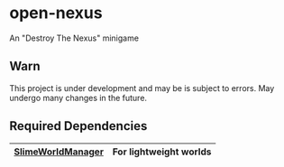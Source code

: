 # open-nexus
An "Destroy The Nexus" minigame

## Warn
This project is under development and may be is subject to errors. May undergo many changes in the future.

## Required Dependencies
| [SlimeWorldManager](https://github.com/Grinderwolf/Slime-World-Manager) | For lightweight worlds |
| :-----: | :-----: |
